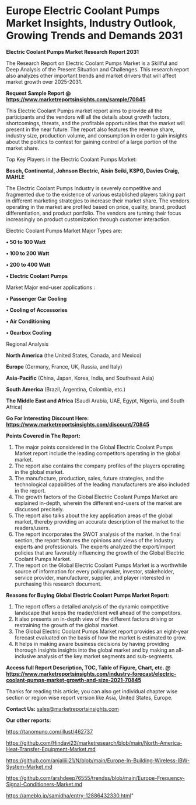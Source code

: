 # Europe Electric Coolant Pumps Market Insights, Industry Outlook, Growing Trends and Demands 2031

<strong>Electric Coolant Pumps Market Research Report 2031</strong>

The Research Report on Electric Coolant Pumps Market is a Skillful and Deep Analysis of the Present Situation and Challenges. This research report also analyzes other important trends and market drivers that will affect market growth over 2025-2031.

<strong>Request Sample Report @ <a href=https://www.marketreportsinsights.com/sample/70845>https://www.marketreportsinsights.com/sample/70845</a></strong>

This Electric Coolant Pumps market report aims to provide all the participants and the vendors will all the details about growth factors, shortcomings, threats, and the profitable opportunities that the market will present in the near future. The report also features the revenue share, industry size, production volume, and consumption in order to gain insights about the politics to contest for gaining control of a large portion of the market share.

Top Key Players in the Electric Coolant Pumps Market:

<strong>Bosch, Continental, Johnson Electric, Aisin Seiki, KSPG, Davies Craig, MAHLE</strong>

The Electric Coolant Pumps Industry is severely competitive and fragmented due to the existence of various established players taking part in different marketing strategies to increase their market share. The vendors operating in the market are profiled based on price, quality, brand, product differentiation, and product portfolio. The vendors are turning their focus increasingly on product customization through customer interaction.

Electric Coolant Pumps Market Major Types are:

<strong>• 50 to 100 Watt

• 100 to 200 Watt

• 200 to 400 Watt

• Electric Coolant Pumps</strong>

Market Major end-user applications :

<strong>• Passenger Car Cooling

• Cooling of Accessories

• Air Conditioning

• Gearbox Cooling</strong>

Regional Analysis

</u><strong><b>North America</b></strong> (the United States, Canada, and Mexico)

<strong><b>Europe </b></strong>(Germany, France, UK, Russia, and Italy)

<strong><b>Asia-Pacific</b></strong> (China, Japan, Korea, India, and Southeast Asia)

<strong><b>South America</b></strong> (Brazil, Argentina, Colombia, etc.)

<strong><b>The Middle East and Africa</b></strong> (Saudi Arabia, UAE, Egypt, Nigeria, and South Africa)

<strong>Go For Interesting Discount Here: <a href=https://www.marketreportsinsights.com/discount/70845>https://www.marketreportsinsights.com/discount/70845</a></strong>

<strong>Points Covered in The Report:</strong>
<ol>
  <li>The major points considered in the Global Electric Coolant Pumps Market report include the leading competitors operating in the global market.</li>
  <li>The report also contains the company profiles of the players operating in the global market.</li>
  <li>The manufacture, production, sales, future strategies, and the technological capabilities of the leading manufacturers are also included in the report.</li>
  <li>The growth factors of the Global Electric Coolant Pumps Market are explained in-depth, wherein the different end-users of the market are discussed precisely.</li>
  <li>The report also talks about the key application areas of the global market, thereby providing an accurate description of the market to the readers/users.</li>
  <li>The report incorporates the SWOT analysis of the market. In the final section, the report features the opinions and views of the industry experts and professionals. The experts analyzed the export/import policies that are favorably influencing the growth of the Global Electric Coolant Pumps Market.</li>
  <li>The report on the Global Electric Coolant Pumps Market is a worthwhile source of information for every policymaker, investor, stakeholder, service provider, manufacturer, supplier, and player interested in purchasing this research document.</li>
</ol>
<strong>Reasons for Buying Global Electric Coolant Pumps Market Report:</strong>

<ol>
  <li>The report offers a detailed analysis of the dynamic competitive landscape that keeps the reader/client well ahead of the competitors.</li>
  <li>It also presents an in-depth view of the different factors driving or restraining the growth of the global market.</li>
  <li>The Global Electric Coolant Pumps Market report provides an eight-year forecast evaluated on the basis of how the market is estimated to grow.</li>
  <li>It helps in making aware business decisions by having providing thorough insights insights into the global market and by making an all-inclusive analysis of the key market segments and sub-segments.</li>
</ol>
<strong>Access full Report Description, TOC, Table of Figure, Chart, etc. @ <a href=https://www.marketreportsinsights.com/industry-forecast/electric-coolant-pumps-market-growth-and-size-2021-70845>https://www.marketreportsinsights.com/industry-forecast/electric-coolant-pumps-market-growth-and-size-2021-70845</a></strong>


Thanks for reading this article; you can also get individual chapter wise section or region wise report version like Asia, United States, Europe.

<strong>Contact Us:</strong>
sales@marketreportsinsights.com

<strong>Our other reports:</strong>

<a href=https://tanomuno.com/illust/462737>https://tanomuno.com/illust/462737</a>

<a href=https://github.com/Hindavi23/marketresearch/blob/main/North-America-Heat-Transfer-Equipment-Market.md>https://github.com/Hindavi23/marketresearch/blob/main/North-America-Heat-Transfer-Equipment-Market.md</a>

<a href=https://github.com/anjaliiii21/N/blob/main/Europe-In-Building-Wireless-IBW-System-Market.md>https://github.com/anjaliiii21/N/blob/main/Europe-In-Building-Wireless-IBW-System-Market.md</a>

<a href=https://github.com/arshdeep76555/trendss/blob/main/Europe-Frequency-Signal-Conditioners-Market.md>https://github.com/arshdeep76555/trendss/blob/main/Europe-Frequency-Signal-Conditioners-Market.md</a>

<a href=https://ameblo.jp/samidha/entry-12886432330.html>https://ameblo.jp/samidha/entry-12886432330.html</a>"
